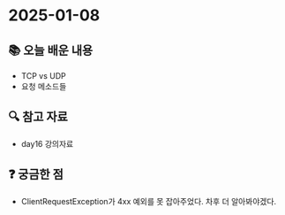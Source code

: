 # 2025-01-08

## 📚 오늘 배운 내용
- TCP vs UDP
- 요청 메소드들

## 🔍 참고 자료
- day16 강의자료

## ❓ 궁금한 점
- ClientRequestException가 4xx 예외를 못 잡아주었다. 차후 더 알아봐야겠다.